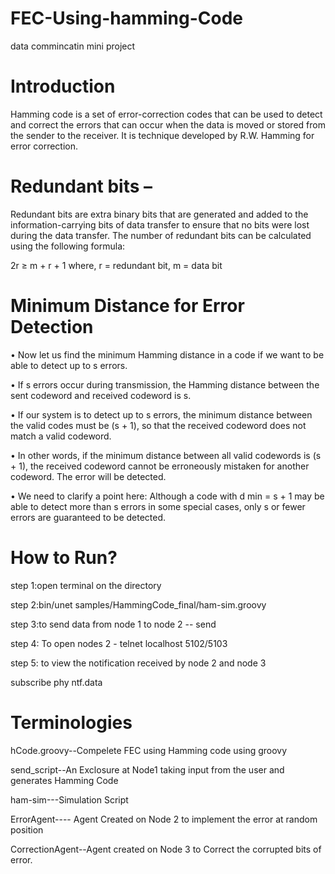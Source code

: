 # FEC-Using-hamming-Code
data commincatin mini project


# Introduction

Hamming code is a set of error-correction codes that can be used to detect and correct the errors that can occur when the data is moved or stored from the sender to the receiver.
It is technique developed by R.W. Hamming for error correction. 


# Redundant bits –

Redundant bits are extra binary bits that are generated and added to the information-carrying bits of data transfer to ensure that no bits were lost during the data transfer.
The number of redundant bits can be calculated using the following formula:

2r ≥ m + r + 1 
 where, r = redundant bit, m = data bit


# Minimum Distance for Error Detection

• Now let us find the minimum Hamming distance in a
code if we want to be able to detect up to s errors.

• If s errors occur during transmission, the Hamming
distance between the sent codeword and received
codeword is s.

• If our system is to detect up to s errors, the minimum
distance between the valid codes must be (s + 1), so
that the received codeword does not match a valid
codeword.

• In other words, if the minimum distance between all
valid codewords is (s + 1), the received codeword
cannot be erroneously mistaken for another codeword.
The error will be detected.

• We need to clarify a point here: Although a code with
d min = s + 1 may be able to detect more than s errors
in some special cases, only s or fewer errors are
guaranteed to be detected.


# How to Run?

step 1:open terminal on the directory 

step 2:bin/unet samples/HammingCode_final/ham-sim.groovy 

step 3:to send data from node 1 to node 2       -- send

step 4: To open nodes 2  - telnet localhost 5102/5103

step 5: to view the notification received by node 2 and node 3  


subscribe phy
 ntf.data



# Terminologies

hCode.groovy--Compelete FEC using Hamming code using groovy 

send_script--An Exclosure at Node1 taking input from the user and generates Hamming Code 

ham-sim---Simulation Script

ErrorAgent---- Agent Created on Node 2 to implement the error at random position

CorrectionAgent--Agent created on Node 3 to Correct the corrupted bits of error.
